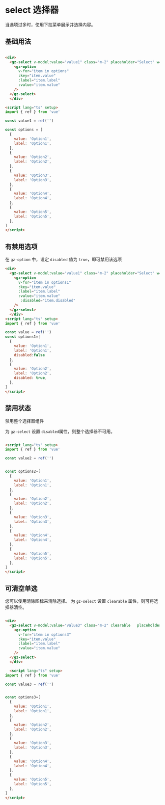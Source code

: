 <script lang="ts" setup>
import { ref } from 'vue'

const value = ref('')
const value1 = ref('')
const value2 = ref('')
const value3 = ref('')

const options = [
  {
    value: 'Option1',
    label: 'Option1',
  },
  {
    value: 'Option2',
    label: 'Option2',
  },
  {
    value: 'Option3',
    label: 'Option3',
  },
  {
    value: 'Option4',
    label: 'Option4',
  },
  {
    value: 'Option5',
    label: 'Option5',
  },
]

const options1=[
  {
    value: 'Option1',
    label: 'Option1',
    disabled:false
  },
  {
    value: 'Option2',
    label: 'Option2',
    disabled: true,
  },
]
const options2=[
  {
    value: 'Option1',
    label: 'Option1',
  },
  {
    value: 'Option2',
    label: 'Option2',
  },
  {
    value: 'Option3',
    label: 'Option3',
  },
  {
    value: 'Option4',
    label: 'Option4',
  },
  {
    value: 'Option5',
    label: 'Option5',
  },
]

const options3=[{
    value: 'Option1',
    label: 'Option1',
  },
  {
    value: 'Option2',
    label: 'Option2',
  },
  {
    value: 'Option3',
    label: 'Option3',
  },
  {
    value: 'Option4',
    label: 'Option4',
  },
  {
    value: 'Option5',
    label: 'Option5',
  },]
</script>

# select 选择器
当选项过多时，使用下拉菜单展示并选择内容。

## 基础用法

<div>
  <gz-select v-model:value="value" class="m-2" placeholder="Select" w="250px" :option="options" >
    <gz-option
      v-for="item in options"
      :key="item.value"
      :label="item.label"
      :value="item.value"
    />
  </gz-select>
  </div>

``` html

<div>
  <gz-select v-model:value="value1" class="m-2" placeholder="Select" w="250px" :option="options" >
    <gz-option
      v-for="item in options"
      :key="item.value"
      :label="item.label"
      :value="item.value"
    />
  </gz-select>
  </div>

<script lang="ts" setup>
import { ref } from 'vue'

const value1 = ref('')

const options = [
  {
    value: 'Option1',
    label: 'Option1',
  },
  {
    value: 'Option2',
    label: 'Option2',
  },
  {
    value: 'Option3',
    label: 'Option3',
  },
  {
    value: 'Option4',
    label: 'Option4',
  },
  {
    value: 'Option5',
    label: 'Option5',
  },
]
</script>

```

## 有禁用选项
在 `gz-option` 中，设定 `disabled` 值为 `true`，即可禁用该选项

<div>
  <gz-select v-model:value="value1" class="m-2" placeholder="Select" w="250px" :option="options" >
    <gz-option
      v-for="item in options1"
      :key="item.value"
      :label="item.label"
      :value="item.value"
       :disabled="item.disabled"
    />
  </gz-select>
  </div>

```html
<div>
  <gz-select v-model:value="value1" class="m-2" placeholder="Select" w="250px" :option="options" >
    <gz-option
      v-for="item in options1"
      :key="item.value"
      :label="item.label"
      :value="item.value"
       :disabled="item.disabled"
    />
  </gz-select>
  </div>
<script lang="ts" setup>
import { ref } from 'vue'

const value = ref('')
const options1=[
  {
    value: 'Option1',
    label: 'Option1',
    disabled:false
  },
  {
    value: 'Option2',
    label: 'Option2',
    disabled: true,
  },
]
</script>
```


## 禁用状态

禁用整个选择器组件

为 `gz-select` 设置 `disabled`属性，则整个选择器不可用。

<div>
  <gz-select v-model:value="value2" class="m-2"  disabled placeholder="Select" w="250px" :option="options" >
    <gz-option
      v-for="item in options2"
      :key="item.value"
      :label="item.label"
      :value="item.value"
    />
  </gz-select>
  </div>


```html 

<script lang="ts" setup>
import { ref } from 'vue'

const value2 = ref('')


const options2=[
  {
    value: 'Option1',
    label: 'Option1',
  },
  {
    value: 'Option2',
    label: 'Option2',
  },
  {
    value: 'Option3',
    label: 'Option3',
  },
  {
    value: 'Option4',
    label: 'Option4',
  },
  {
    value: 'Option5',
    label: 'Option5',
  },
]
</script>

```

## 可清空单选
您可以使用清除图标来清除选择。
为 `gz-select` 设置 `clearable` 属性，则可将选择器清空。  


<div>
  <gz-select v-model:value="value3" class="m-2" clearable   placeholder="Select" w="250px" :option="options" >
    <gz-option
      v-for="item in options3"
      :key="item.value"
      :label="item.label"
      :value="item.value"
    />
  </gz-select>
  </div>


```html

<div>
  <gz-select v-model:value="value3" class="m-2" clearable   placeholder="Select" w="250px" :option="options" >
    <gz-option
      v-for="item in options3"
      :key="item.value"
      :label="item.label"
      :value="item.value"
    />
  </gz-select>
  </div>

  <script lang="ts" setup>
import { ref } from 'vue'

const value3 = ref('')


const options3=[
  {
    value: 'Option1',
    label: 'Option1',
  },
  {
    value: 'Option2',
    label: 'Option2',
  },
  {
    value: 'Option3',
    label: 'Option3',
  },
  {
    value: 'Option4',
    label: 'Option4',
  },
  {
    value: 'Option5',
    label: 'Option5',
  },
]
</script>


```
